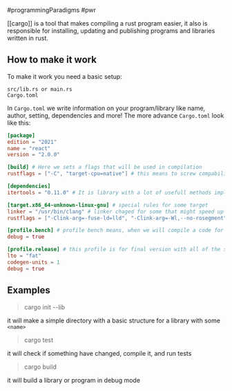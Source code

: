 #programmingParadigms #pwr

[[cargo]] is a tool that makes compiling a rust program easier, it also is responsible for installing, updating and publishing programs and libraries written in rust.

## How to make it work
To make it work you need a basic setup:
```
src/lib.rs or main.rs
Cargo.toml
```

In `Cargo.toml` we write information on your program/library like name, author, setting, dependencies and more! The more advance `Cargo.toml` look like this:

```toml
[package]
edition = "2021"
name = "react"
version = "2.0.0"

[build] # Here we sets a flags that will be used in compilation
rustflags = ["-C", "target-cpu=native"] # this means to screw compability and use special asembler

[dependencies]
itertools = "0.11.0" # It is library with a lot of usefull methods implemented for iterators

[target.x86_64-unknown-linux-gnu] # special rules for some target
linker = "/usr/bin/clang" # linker chaged for some that might speed up program
rustflags = ["-Clink-arg=-fuse-ld=lld", "-Clink-arg=-Wl,--no-rosegment"]

[profile.bench] # profile bench means, when we will compile a code for a bench test
debug = true

[profile.release] # this profile is for final version with all of the speed that is possible
lto = "fat"
codegen-units = 1
debug = true
```

## Examples
> cargo init <name> --lib

it will make a simple directory with a basic structure for a library with some `<name>`

> cargo test

it will check if something have changed, compile it, and run tests

> cargo build 

it will build a library or program in debug mode

